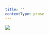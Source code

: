 ```yaml
---
title: ''
contentType: prose
---
```


<section>

![](../Images/obalka_verunka_a_kokosovy_dedek.jpg)

</section>
